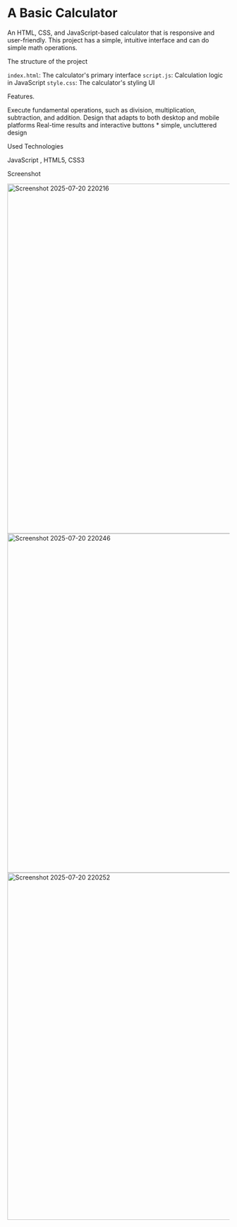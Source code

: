 # A Basic Calculator 

An HTML, CSS, and JavaScript-based calculator that is responsive and user-friendly. This project has a simple, intuitive interface and can do simple math operations.


The structure of the project

 `index.html`: The calculator's primary interface
 `script.js`: Calculation logic in JavaScript
 `style.css`: The calculator's styling UI

Features.

 Execute fundamental operations, such as division, multiplication, subtraction, and addition.
 Design that adapts to both desktop and mobile platforms
 Real-time results and interactive buttons * simple, uncluttered design

Used Technologies

 JavaScript , HTML5, CSS3

Screenshot

<img width="779" height="791" alt="Screenshot 2025-07-20 220216" src="https://github.com/user-attachments/assets/a6a661ea-dc11-49b4-b80a-9b541ca84484" />
<img width="811" height="767" alt="Screenshot 2025-07-20 220246" src="https://github.com/user-attachments/assets/d081f373-3fcf-42a2-8b1e-e015a97c84ab" />
<img width="854" height="785" alt="Screenshot 2025-07-20 220252" src="https://github.com/user-attachments/assets/1d0a11bd-523e-448b-9a1e-f49b2775f6dc" />

